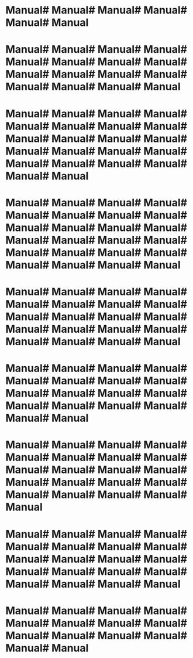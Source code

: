 # Manual# Manual# Manual# Manual# Manual# Manual
# Manual# Manual# Manual# Manual# Manual# Manual# Manual# Manual# Manual# Manual# Manual# Manual# Manual# Manual# Manual# Manual
# Manual# Manual# Manual# Manual# Manual# Manual# Manual# Manual# Manual# Manual# Manual# Manual# Manual# Manual# Manual# Manual# Manual# Manual# Manual# Manual# Manual# Manual
# Manual# Manual# Manual# Manual# Manual# Manual# Manual# Manual# Manual# Manual# Manual# Manual# Manual# Manual# Manual# Manual# Manual# Manual# Manual# Manual# Manual# Manual# Manual# Manual
# Manual# Manual# Manual# Manual# Manual# Manual# Manual# Manual# Manual# Manual# Manual# Manual# Manual# Manual# Manual# Manual# Manual# Manual# Manual# Manual
# Manual# Manual# Manual# Manual# Manual# Manual# Manual# Manual# Manual# Manual# Manual# Manual# Manual# Manual# Manual# Manual# Manual# Manual
# Manual# Manual# Manual# Manual# Manual# Manual# Manual# Manual# Manual# Manual# Manual# Manual# Manual# Manual# Manual# Manual# Manual# Manual# Manual# Manual# Manual
# Manual# Manual# Manual# Manual# Manual# Manual# Manual# Manual# Manual# Manual# Manual# Manual# Manual# Manual# Manual# Manual# Manual# Manual# Manual# Manual
# Manual# Manual# Manual# Manual# Manual# Manual# Manual# Manual# Manual# Manual# Manual# Manual# Manual# Manual
